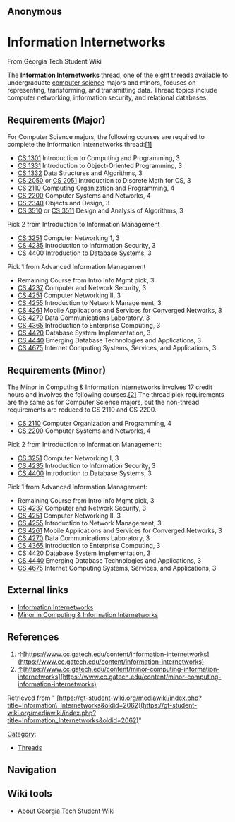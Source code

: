 ## Anonymous

### 
# Information Internetworks

From Georgia Tech Student Wiki

The **Information Internetworks** thread, one of the eight threads available to undergraduate [computer science](https://gt-student-wiki.org/mediawiki/index.php/Computer_Science "Computer Science") majors and minors, focuses on representing, transforming, and transmitting data. Thread topics include computer networking, information security, and relational databases.

## Requirements (Major)

For Computer Science majors, the following courses are required to complete the Information Internetworks thread:[\[1\]](https://gt-student-wiki.org/mediawiki/index.php/Information_Internetworks#cite_note-1)

- [CS 1301](https://gt-student-wiki.org/mediawiki/index.php/CS_1301 "CS 1301") Introduction to Computing and Programming, 3
- [CS 1331](https://gt-student-wiki.org/mediawiki/index.php/CS_1331 "CS 1331") Introduction to Object-Oriented Programming, 3
- [CS 1332](https://gt-student-wiki.org/mediawiki/index.php/CS_1332 "CS 1332") Data Structures and Algorithms, 3
- [CS 2050](https://gt-student-wiki.org/mediawiki/index.php/CS_2050 "CS 2050") or [CS 2051](https://gt-student-wiki.org/mediawiki/index.php/CS_2051 "CS 2051") Introduction to Discrete Math for CS, 3
- [CS 2110](https://gt-student-wiki.org/mediawiki/index.php/CS_2110 "CS 2110") Computing Organization and Programming, 4
- [CS 2200](https://gt-student-wiki.org/mediawiki/index.php/CS_2200 "CS 2200") Computer Systems and Networks, 4
- [CS 2340](https://gt-student-wiki.org/mediawiki/index.php/CS_2340 "CS 2340") Objects and Design, 3
- [CS 3510](https://gt-student-wiki.org/mediawiki/index.php/CS_3510 "CS 3510") or [CS 3511](https://gt-student-wiki.org/mediawiki/index.php?title=CS_3511&action=edit&redlink=1 "CS 3511 (page does not exist)") Design and Analysis of Algorithms, 3

Pick 2 from Introduction to Information Management

- [CS 3251](https://gt-student-wiki.org/mediawiki/index.php?title=CS_3251&action=edit&redlink=1 "CS 3251 (page does not exist)") Computer Networking 1, 3
- [CS 4235](https://gt-student-wiki.org/mediawiki/index.php?title=CS_4235&action=edit&redlink=1 "CS 4235 (page does not exist)") Introduction to Information Security, 3
- [CS 4400](https://gt-student-wiki.org/mediawiki/index.php?title=CS_4400&action=edit&redlink=1 "CS 4400 (page does not exist)") Introduction to Database Systems, 3

Pick 1 from Advanced Information Management

- Remaining Course from Intro Info Mgmt pick, 3
- [CS 4237](https://gt-student-wiki.org/mediawiki/index.php?title=CS_4237&action=edit&redlink=1 "CS 4237 (page does not exist)") Computer and Network Security, 3
- [CS 4251](https://gt-student-wiki.org/mediawiki/index.php?title=CS_4251&action=edit&redlink=1 "CS 4251 (page does not exist)") Computer Networking II, 3
- [CS 4255](https://gt-student-wiki.org/mediawiki/index.php?title=CS_4255&action=edit&redlink=1 "CS 4255 (page does not exist)") Introduction to Network Management, 3
- [CS 4261](https://gt-student-wiki.org/mediawiki/index.php/CS_4261 "CS 4261") Mobile Applications and Services for Converged Networks, 3
- [CS 4270](https://gt-student-wiki.org/mediawiki/index.php?title=CS_4270&action=edit&redlink=1 "CS 4270 (page does not exist)") Data Communications Laboratory, 3
- [CS 4365](https://gt-student-wiki.org/mediawiki/index.php?title=CS_4365&action=edit&redlink=1 "CS 4365 (page does not exist)") Introduction to Enterprise Computing, 3
- [CS 4420](https://gt-student-wiki.org/mediawiki/index.php?title=CS_4420&action=edit&redlink=1 "CS 4420 (page does not exist)") Database System Implementation, 3
- [CS 4440](https://gt-student-wiki.org/mediawiki/index.php?title=CS_4440&action=edit&redlink=1 "CS 4440 (page does not exist)") Emerging Database Technologies and Applications, 3
- [CS 4675](https://gt-student-wiki.org/mediawiki/index.php?title=CS_4675&action=edit&redlink=1 "CS 4675 (page does not exist)") Internet Computing Systems, Services, and Applications, 3

## Requirements (Minor)

The Minor in Computing & Information Internetworks involves 17 credit hours and involves the following courses.[\[2\]](https://gt-student-wiki.org/mediawiki/index.php/Information_Internetworks#cite_note-2) The thread pick requirements are the same as for Computer Science majors, but the non-thread requirements are reduced to CS 2110 and CS 2200.

- [CS 2110](https://gt-student-wiki.org/mediawiki/index.php/CS_2110 "CS 2110") Computer Organization and Programming, 4
- [CS 2200](https://gt-student-wiki.org/mediawiki/index.php/CS_2200 "CS 2200") Computer Systems and Networks, 4

Pick 2 from Introduction to Information Management:

- [CS 3251](https://gt-student-wiki.org/mediawiki/index.php?title=CS_3251&action=edit&redlink=1 "CS 3251 (page does not exist)") Computer Networking I, 3
- [CS 4235](https://gt-student-wiki.org/mediawiki/index.php?title=CS_4235&action=edit&redlink=1 "CS 4235 (page does not exist)") Introduction to Information Security, 3
- [CS 4400](https://gt-student-wiki.org/mediawiki/index.php?title=CS_4400&action=edit&redlink=1 "CS 4400 (page does not exist)") Introduction to Database Systems, 3

Pick 1 from Advanced Information Management:

- Remaining Course from Intro Info Mgmt pick, 3
- [CS 4237](https://gt-student-wiki.org/mediawiki/index.php?title=CS_4237&action=edit&redlink=1 "CS 4237 (page does not exist)") Computer and Network Security, 3
- [CS 4251](https://gt-student-wiki.org/mediawiki/index.php?title=CS_4251&action=edit&redlink=1 "CS 4251 (page does not exist)") Computer Networking II, 3
- [CS 4255](https://gt-student-wiki.org/mediawiki/index.php?title=CS_4255&action=edit&redlink=1 "CS 4255 (page does not exist)") Introduction to Network Management, 3
- [CS 4261](https://gt-student-wiki.org/mediawiki/index.php/CS_4261 "CS 4261") Mobile Applications and Services for Converged Networks, 3
- [CS 4270](https://gt-student-wiki.org/mediawiki/index.php?title=CS_4270&action=edit&redlink=1 "CS 4270 (page does not exist)") Data Communications Laboratory, 3
- [CS 4365](https://gt-student-wiki.org/mediawiki/index.php?title=CS_4365&action=edit&redlink=1 "CS 4365 (page does not exist)") Introduction to Enterprise Computing, 3
- [CS 4420](https://gt-student-wiki.org/mediawiki/index.php?title=CS_4420&action=edit&redlink=1 "CS 4420 (page does not exist)") Database System Implementation, 3
- [CS 4440](https://gt-student-wiki.org/mediawiki/index.php?title=CS_4440&action=edit&redlink=1 "CS 4440 (page does not exist)") Emerging Database Technologies and Applications, 3
- [CS 4675](https://gt-student-wiki.org/mediawiki/index.php?title=CS_4675&action=edit&redlink=1 "CS 4675 (page does not exist)") Internet Computing Systems, Services, and Applications, 3

## External links

- [Information Internetworks](https://www.cc.gatech.edu/content/information-internetworks)
- [Minor in Computing & Information Internetworks](https://www.cc.gatech.edu/content/minor-computing-information-internetworks)

## References

1. [↑](https://gt-student-wiki.org/mediawiki/index.php/Information_Internetworks#cite_ref-1 "Jump up")[https://www.cc.gatech.edu/content/information-internetworks](https://www.cc.gatech.edu/content/information-internetworks)
2. [↑](https://gt-student-wiki.org/mediawiki/index.php/Information_Internetworks#cite_ref-2 "Jump up")[https://www.cc.gatech.edu/content/minor-computing-information-internetworks](https://www.cc.gatech.edu/content/minor-computing-information-internetworks)

Retrieved from " [https://gt-student-wiki.org/mediawiki/index.php?title=Information\_Internetworks&oldid=2062](https://gt-student-wiki.org/mediawiki/index.php?title=Information_Internetworks&oldid=2062)"

[Category](https://gt-student-wiki.org/mediawiki/index.php/Special:Categories "Special:Categories"):

- [Threads](https://gt-student-wiki.org/mediawiki/index.php/Category:Threads "Category:Threads")

## Navigation

## Wiki tools

- [About Georgia Tech Student Wiki](https://gt-student-wiki.org/mediawiki/index.php/GT_Student_Wiki:About "GT Student Wiki:About")